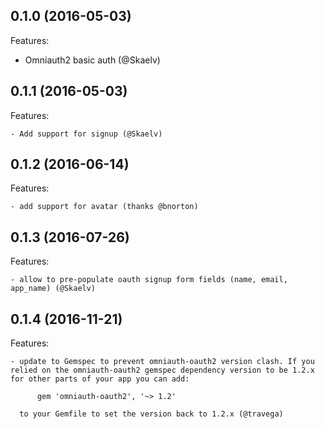 ## 0.1.0 (2016-05-03)

Features:

  - Omniauth2 basic auth (@Skaelv)

## 0.1.1 (2016-05-03)

Features:

    - Add support for signup (@Skaelv)

## 0.1.2 (2016-06-14)

Features:

    - add support for avatar (thanks @bnorton)

## 0.1.3 (2016-07-26)

Features:

    - allow to pre-populate oauth signup form fields (name, email, app_name) (@Skaelv)

## 0.1.4 (2016-11-21)

Features:

    - update to Gemspec to prevent omniauth-oauth2 version clash. If you relied on the omniauth-oauth2 gemspec dependency version to be 1.2.x for other parts of your app you can add:

          gem 'omniauth-oauth2', '~> 1.2'

      to your Gemfile to set the version back to 1.2.x (@travega)

